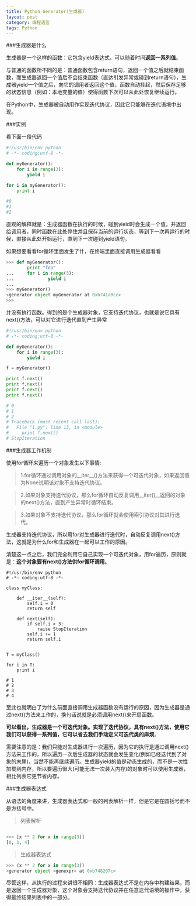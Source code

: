 ```yaml
---
title: Python Generator(生成器) 
layout: post
category: 编程语言
tags: Python
---
```


###生成器是什么



生成器是一个这样的函数：它包含yield表达式，可以随着时间**返回一系列值**。


与普通的函数所不同的是：普通函数包含return语句，返回一个值之后就结束函数，而生成器返回一个值后不会结束函数（直达引发异常或碰到return语句），生成器yield一个值之后，向它的调用者返回这个值，函数自动挂起，然后保存足够的状态信息（例如：本地变量的值）使得函数下次可以从此处恢复继续运行。


在Python中，生成器被自动用作实现迭代协议，因此它只能够在迭代语境中出现。



###实例



看下面一段代码

```python
#!/usr/bin/env python
# -*- coding:utf-8 -*-

def myGenerator():
    for i in range(3):
        yield i

for i in myGenerator():
    print i

#0
#1
#2
```

直观的解释就是：生成器函数在执行的时候，碰到yield时会生成一个值，并返回给调用者，同时函数在此处停住并且保存当前的运行状态，等到下一次再运行的时候，直接从此处开始运行，直到下一次碰到yield语句。



如果想要看看for循环里面发生了什，在终端里面直接调用生成器看看

```python
>>> def myGenerator():
        print "foo"
...     for i in range(3):
...             yield i
... 
>>> myGenerator()
<generator object myGenerator at 0xb741a0cc>
>>> 
```

并没有执行函数。得到的是个生成器对象，它支持迭代协议，也就是说它具有next()方法，可以对它进行迭代直到产生异常

```python
#!/usr/bin/env python
# -*- coding:utf-8 -*-

def myGenerator():
    for i in range(3):
        yield i

f = myGenerator()

print f.next()
print f.next()
print f.next()
print f.next()

# 0
# 1
# 2
# Traceback (most recent call last):
#   File "1.py", line 13, in <module>
#     print f.next()
# StopIteration
```


###生成器工作机制


使用for循环来遍历一个对象发生以下事情:

>1.for循环通过调用对象的\_\_iter\_\_()方法来获得一个可迭代对象，如果返回值为None说明该对象不支持迭代协议。

>2.如果对象支持迭代协议，那么for循环自动反复调用\_\_iter()\_\_返回的对象的next()方法，直到产生异常时循环结束。

>3.如果对象不支持迭代协议，那么for循环就会使用索引协议对其进行迭代。



生成器支持迭代协议，所以用for对生成器进行迭代时，自动反复调用next()方法，这就是为什么for和生成器在一起可以工作的原因。



清楚这一点之后，我们完全利用它自己实现一个可迭代对象，用for遍历，原则就是：**这个对象要有next()方法供for循环调用**。

```
#!/usr/bin/env python
# -*- coding:utf-8 -*-

class myClass:

    def __iter__(self):
        self.i = 0
        return self

    def next(self):
        if self.i > 3:
            raise StopIteration
        self.i += 1
        return self.i


T = myClass()

for i in T:
    print i

# 1
# 2
# 3
# 4
```



至此也就明白了为什么前面直接调用生成器函数没有运行的原因，因为生成器是通过next()方法来工作的，换句话说就是必须调用next()来开启函数。



**可以看出，生成器是一个可迭代对象。实现了迭代协议，具有next()方法，使用它我们可以获得一系列值，它可以省去我们手动定义可迭代类的麻烦**。



需要注意的是：我们只能对生成器进行一次遍历，因为它的执行是通过调用next()方法来工作的，所以遍历一次后生成器的状态就会发生变化(例如已经迭代到了对象的末尾)，当然不能再继续遍历。生成器yield的值是动态生成的，而不是一次性加载到内存，所以要遍历很大(可能无法一次装入内存)的对象时可以使用生成器，相比列表它更节省内存。



###生成器表达式


从语法的角度来讲，生成器表达式和一般的列表解析一样，但是它是在圆括号而不是方括号中。

>列表解析

```python

>>> [x ** 2 for x in range(3)]
[0, 1, 4]
```

>生成器表达式

```python
>>> (x ** 2 for x in range(3))
<generator object <genexpr> at 0xb748207c>
```

尽管这样，从执行的过程来讲很不相同：生成器表达式不是在内存中构建结果，而是返回一个生成器对象，这个对象会支持迭代协议并在任意迭代语境的操作中，获得最终结果列表中的一部分。

